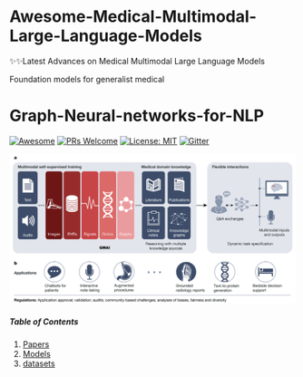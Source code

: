 # Awesome-Medical-Multimodal-Large-Language-Models
✨✨Latest Advances on Medical Multimodal Large Language Models


Foundation models for generalist medical


# Graph-Neural-networks-for-NLP
[![Awesome](https://cdn.rawgit.com/sindresorhus/awesome/d7305f38d29fed78fa85652e3a63e154dd8e8829/media/badge.svg)](https://github.com/monk1337/Awesome-Medical-Multimodal-Large-Language-Models)
[![PRs Welcome](https://img.shields.io/badge/PRs-welcome-brightgreen.svg?style=flat-square)](http://makeapullrequest.com)
[![License: MIT](https://img.shields.io/badge/License-MIT-yellow.svg)](https://opensource.org/licenses/MIT)
[![Gitter](https://badges.gitter.im/Multi-label/community.svg)](https://gitter.im/Multi-label/community?utm_source=badge&utm_medium=badge&utm_campaign=pr-badge)
<p align="center">
  <img width="750" src="https://raw.githubusercontent.com/monk1337/Awesome-Medical-Multimodal-Large-Language-Models/main/assets/multimodal.jpg">
</p>


##### Table of Contents

1. [Papers](#papers)  
2. [Models](#models)
3. [datasets](#datasets)
